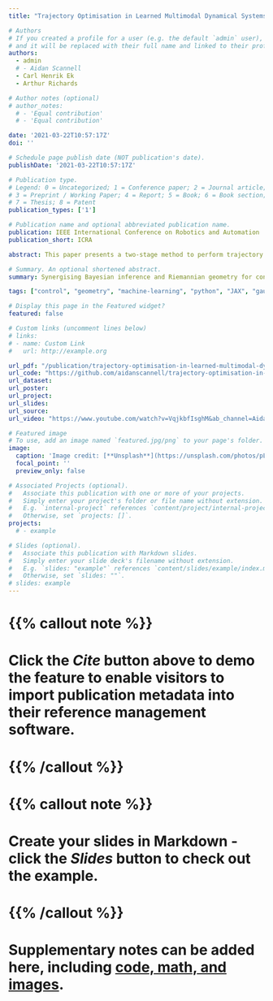 ```yaml
---
title: "Trajectory Optimisation in Learned Multimodal Dynamical Systems via Latent-ODE Collocation"

# Authors
# If you created a profile for a user (e.g. the default `admin` user), write the username (folder name) here
# and it will be replaced with their full name and linked to their profile.
authors:
  - admin
  # - Aidan Scannell
  - Carl Henrik Ek
  - Arthur Richards

# Author notes (optional)
# author_notes:
  # - 'Equal contribution'
  # - 'Equal contribution'

date: '2021-03-22T10:57:17Z'
doi: ''

# Schedule page publish date (NOT publication's date).
publishDate: '2021-03-22T10:57:17Z'

# Publication type.
# Legend: 0 = Uncategorized; 1 = Conference paper; 2 = Journal article;
# 3 = Preprint / Working Paper; 4 = Report; 5 = Book; 6 = Book section;
# 7 = Thesis; 8 = Patent
publication_types: ['1']

# Publication name and optional abbreviated publication name.
publication: IEEE International Conference on Robotics and Automation
publication_short: ICRA

abstract: This paper presents a two-stage method to perform trajectory optimisation in multimodal dynamical systems with unknown nonlinear stochastic transition dynamics. The method finds trajectories that remain in a preferred dynamics mode where possible and in regions of the transition dynamics model that have been observed and can be predicted confidently. The first stage leverages a Mixture of Gaussian Process Experts method to learn a predictive dynamics model from historical data. Importantly, this model learns a gating function that indicates the probability of being in a particular dynamics mode at a given state location. This gating function acts as a coordinate map for a latent Riemannian manifold on which shortest trajectories are solutions to our trajectory optimisation problem. Based on this intuition, the second stage formulates a geometric cost function, which it then implicitly minimises by projecting the trajectory optimisation onto the second-order geodesic ODE; a classic result of Riemannian geometry. A set of collocation constraints are derived that ensure trajectories are solutions to this ODE, implicitly solving the trajectory optimisation problem.

# Summary. An optional shortened abstract.
summary: Synergising Bayesian inference and Riemannian geometry for control in multimodal dynamical systems.

tags: ["control", "geometry", "machine-learning", "python", "JAX", "gaussian-processes", "probabilistic-modelling"]

# Display this page in the Featured widget?
featured: false

# Custom links (uncomment lines below)
# links:
# - name: Custom Link
#   url: http://example.org

url_pdf: "/publication/trajectory-optimisation-in-learned-multimodal-dynamical-systems-via-latent-ode-collocation/paper.pdf"
url_code: "https://github.com/aidanscannell/trajectory-optimisation-in-learned-multimodal-dynamical-systems"
url_dataset:
url_poster:
url_project:
url_slides:
url_source:
url_video: "https://www.youtube.com/watch?v=VqjkbfIsghM&ab_channel=AidanScannell"

# Featured image
# To use, add an image named `featured.jpg/png` to your page's folder.
image:
  caption: 'Image credit: [**Unsplash**](https://unsplash.com/photos/pLCdAaMFLTE)'
  focal_point: ''
  preview_only: false

# Associated Projects (optional).
#   Associate this publication with one or more of your projects.
#   Simply enter your project's folder or file name without extension.
#   E.g. `internal-project` references `content/project/internal-project/index.md`.
#   Otherwise, set `projects: []`.
projects:
  # - example

# Slides (optional).
#   Associate this publication with Markdown slides.
#   Simply enter your slide deck's filename without extension.
#   E.g. `slides: "example"` references `content/slides/example/index.md`.
#   Otherwise, set `slides: ""`.
# slides: example
---
```


# {{% callout note %}}
# Click the _Cite_ button above to demo the feature to enable visitors to import publication metadata into their reference management software.
# {{% /callout %}}

# {{% callout note %}}
# Create your slides in Markdown - click the _Slides_ button to check out the example.
# {{% /callout %}}

# Supplementary notes can be added here, including [code, math, and images](https://wowchemy.com/docs/writing-markdown-latex/).
